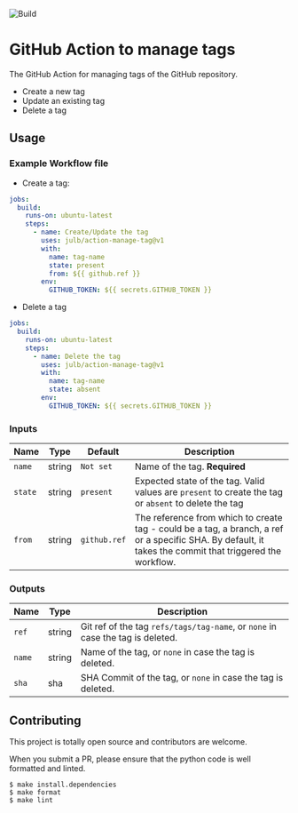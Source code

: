![Build](https://github.com/julb/action-manage-tag/workflows/Build/badge.svg)

# GitHub Action to manage tags

The GitHub Action for managing tags of the GitHub repository.

- Create a new tag
- Update an existing tag
- Delete a tag

## Usage

### Example Workflow file

- Create a tag:

```yaml
jobs:
  build:
    runs-on: ubuntu-latest
    steps:
      - name: Create/Update the tag
        uses: julb/action-manage-tag@v1
        with:
          name: tag-name
          state: present
          from: ${{ github.ref }}
        env:
          GITHUB_TOKEN: ${{ secrets.GITHUB_TOKEN }}
```

- Delete a tag

```yaml
jobs:
  build:
    runs-on: ubuntu-latest
    steps:
      - name: Delete the tag
        uses: julb/action-manage-tag@v1
        with:
          name: tag-name
          state: absent
        env:
          GITHUB_TOKEN: ${{ secrets.GITHUB_TOKEN }}
```

### Inputs

| Name    | Type   | Default      | Description                                                                                                                                                 |
| ------- | ------ | ------------ | ----------------------------------------------------------------------------------------------------------------------------------------------------------- |
| `name`  | string | `Not set`    | Name of the tag. **Required**                                                                                                                            |
| `state` | string | `present`    | Expected state of the tag. Valid values are `present` to create the tag or `absent` to delete the tag                                              |
| `from`  | string | `github.ref` | The reference from which to create tag - could be a tag, a branch, a ref or a specific SHA. By default, it takes the commit that triggered the workflow. |

### Outputs

| Name   | Type   | Description                                                                       |
| ------ | ------ | --------------------------------------------------------------------------------- |
| `ref`  | string | Git ref of the tag `refs/tags/tag-name`, or `none` in case the tag is deleted. |
| `name` | string | Name of the tag, or `none` in case the tag is deleted.                      |
| `sha`  | sha    | SHA Commit of the tag, or `none` in case the tag is deleted.                |

## Contributing

This project is totally open source and contributors are welcome.

When you submit a PR, please ensure that the python code is well formatted and linted.

```
$ make install.dependencies
$ make format
$ make lint
```
